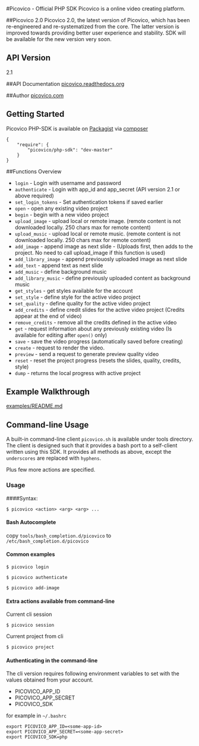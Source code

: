 #Picovico - Official PHP SDK
Picovico is a online video creating platform.

##Picovico 2.0
Picovico 2.0, the latest version of Picovico, which has been re-engineered and re-systematized from the core. The latter version is improved towards providing better user experience and stability. SDK will be available for the new version very soon.

## API Version
2.1

##API Documentation
[picovico.readthedocs.org](http://picovico.readthedocs.org)

##Author
[picovico.com](http://picovico.com/)

## Getting Started
Picovico PHP-SDK is available on [Packagist](https://packagist.org/packages/picovico/php-sdk) via [composer](https://getcomposer.org)
```
{
    "require": {
        "picovico/php-sdk": "dev-master"
    }
}
```

##Functions Overview
* `login` - Login with username and password
* `authenticate` - Login with app_id and app_secret (API version 2.1 or above required)
* `set_login_tokens` - Set authentication tokens if saved earlier
* `open` - open any existing video project
* `begin` - begin with a new video project
* `upload_image` - upload local or remote image. (remote content is not downloaded locally. 250 chars max for remote content)
* `upload_music` - upload local or remote music. (remote content is not downloaded locally. 250 chars max for remote content)
* `add_image` - append image as next slide - (Uploads first, then adds to the project. No need to call upload_image if this function is used)
* `add_library_image` - append previouosly uploaded image as next slide
* `add_text` - append text as next slide
* `add_music` - define background music
* `add_library_music` - define previously uploaded content as background music
* `get_styles` - get styles available for the account
* `set_style` - define style for the active video project
* `set_quality` - define quality for the active video project
* `add_credits` - define credit slides for the active video project (Credits appear at the end of video)
* `remove_credits` - remove all the credits defined in the active video
* `get` - request information about any previously existing video (Is available for editing after `open()` only)
* `save` - save the video progress (automatically saved before creating)
* `create` - request to render the video.
* `preview` - send a request to generate preview quality video
* `reset` - reset the project progress (resets the slides, quality, credits, style)
* `dump` - returns the local progress with active project

## Example Walkthrough
[examples/README.md](examples/README.md)

## Command-line Usage
A built-in command-line client `picovico.sh` is available under tools directory. The client is designed such that it provides a bash port to a self-client written using this SDK.
It provides all methods as above, except the `underscores` are replaced with `hyphens`.

Plus few more actions are specified.

### Usage
####Syntax:

````
$ picovico <action> <arg> <arg> ...
````

#### Bash Autocomplete
copy `tools/bash_completion.d/picovico` to `/etc/bash_completion.d/picovico`

#### Common examples
```
$ picovico login
```

```
$ picovico authenticate
```

```
$ picovico add-image
```

#### Extra actions available from command-line

Current cli session
```
$ picovico session
```

Current project from cli
```
$ picovico project
```

#### Authenticating in the command-line
The cli version requires following environment variables to set with the values obtained from your account.
 - PICOVICO_APP_ID
 - PICOVICO_APP_SECRET
 - PICOVICO_SDK

for example in `~/.bashrc`

```
export PICOVICO_APP_ID=<some-app-id>
export PICOVICO_APP_SECRET=<some-app-secret>
export PICOVICO_SDK=php
```

